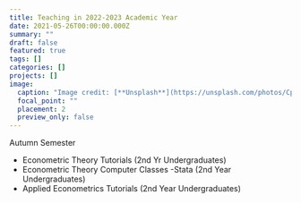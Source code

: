 ```yaml
---
title: Teaching in 2022-2023 Academic Year
date: 2021-05-26T00:00:00.000Z
summary: ""
draft: false
featured: true
tags: []
categories: []
projects: []
image:
  caption: "Image credit: [**Unsplash**](https://unsplash.com/photos/CpkOjOcXdUY)"
  focal_point: ""
  placement: 2
  preview_only: false
---
```

<!--StartFragment-->

Autumn Semester 
<ul>   <li>Econometric Theory Tutorials (2nd Yr Undergraduates)</li>   <li>Econometric Theory Computer Classes -Stata (2nd Year Undergraduates) </li>   <li>Applied Econometrics Tutorials (2nd Year Undergraduates) </li> </ul>

<!--EndFragment-->

